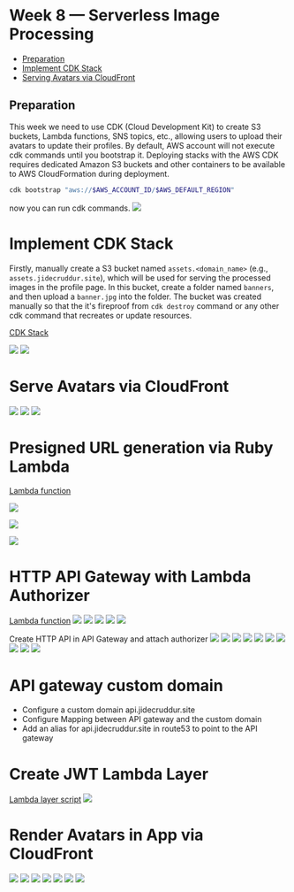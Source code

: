 # Week 8 — Serverless Image Processing

- [Preparation](#preparation)
- [Implement CDK Stack](#implement-cdk-stack)
- [Serving Avatars via CloudFront]((#serving-avatars-via-cloudfront))

## Preparation

This week we need to use CDK (Cloud Development Kit) to create S3 buckets, Lambda functions, SNS topics, etc., allowing users to upload their avatars to update their profiles.
By default, AWS account will not execute cdk commands until you bootstrap it. Deploying stacks with the AWS CDK requires dedicated Amazon S3 buckets and other containers to be available to AWS CloudFormation during deployment.

```sh
cdk bootstrap "aws://$AWS_ACCOUNT_ID/$AWS_DEFAULT_REGION"
```
now you can run cdk commands.
![](../_docs/assets/week8/cdk-bootstrap.png)
# Implement CDK Stack

Firstly, manually create a S3 bucket named `assets.<domain_name>` (e.g., `assets.jidecruddur.site`), which will be used for serving the processed images in the profile page. In this bucket, create a folder named `banners`, and then upload a `banner.jpg` into the folder. The bucket was created manually so that the it's fireproof from `cdk destroy` command or any other cdk command that recreates or update resources. 

[CDK Stack](../thumbing-serverless-cdk/)

![](../_docs/assets/week8/cdk1.png)
![](../_docs/assets/week8/cdk2.png)

# Serve Avatars via CloudFront

![](../_docs/assets/week8/cloudfront-1png)
![](../_docs/assets/week8/cloudfront-2.png)
![](../_docs/assets/week8/cloudfront-3.png)

<!-- # Implement Users Profile Page

![](../_docs/assets/week8/Monosnap%20Monosnap%202023-04-25%2023-05-30.png)

# Implement Users Profile Form

![](../_docs/assets/week8/user-profile-form.png)

# Implement Backend Migrations

[Backend Migration](../bin/db/migrate)
![](../_docs/assets/week8/migration.png) -->

# Presigned URL generation via Ruby Lambda

[Lambda function](../aws/lambdas/cruddur-upload-avatar/)

![](../_docs/assets/week8/aws-lambda-avatar.png)

![](../_docs/assets/week8/aws-lambda-code.png)

![](../_docs/assets/week8/aws-avatar-logroup.png)

# HTTP API Gateway with Lambda Authorizer

[Lambda function](../aws/lambdas/lambda-authorizer/)
![](../_docs/assets/week8/authorizer1.png)
![](../_docs/assets/week8/authorizer2.png)
![](../_docs/assets/week8/authorizer3.png)
![](../_docs/assets/week8/authorizer4.png)
![](../_docs/assets/week8/lambda-auth-overview.png)

Create HTTP API in API Gateway and attach authorizer
![](../_docs/assets/week8/api-gateway0.png)
![](../_docs/assets/week8/api-gateway1.png)
![](../_docs/assets/week8/api-gateway2.png)
![](../_docs/assets/week8/api-gateway3.png)
![](../_docs/assets/week8/api-gateway4.png)
![](../_docs/assets/week8/api-gateway5.png)
![](../_docs/assets/week8/api-gateway6.png)
![](../_docs/assets/week8/api-gateway7.png)
![](../_docs/assets/week8/api-gateway8.png)
![](../_docs/assets/week8/api-gateway9.png)

# API gateway custom domain

- Configure a custom domain api.jidecruddur.site
- Configure Mapping between API gateway and the custom domain
- Add an alias for api.jidecruddur.site in route53 to point to the API gateway

# Create JWT Lambda Layer

[Lambda layer script](../bin/lambda-layers/)
![](../_docs/assets/week/../week8/lambda-layer.png)

# Render Avatars in App via CloudFront

![](../_docs/assets/week/../week8/cloudfront1.png)
![](../_docs/assets/week/../week8/cloudfront2.png) 
![](../_docs/assets/week/../week8/cloudfront3.png)
![](../_docs/assets/week/../week8/cloudfront4.png)
![](../_docs/assets/week/../week8/cloudfront5.png)
![](../_docs/assets/week/../week8/cloudfront6.png)
![](../_docs/assets/week/../week8/cloudfront7.png)